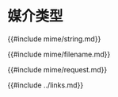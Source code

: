 # 媒介类型

{{#include mime/string.md}}

{{#include mime/filename.md}}

{{#include mime/request.md}}

{{#include ../links.md}}
